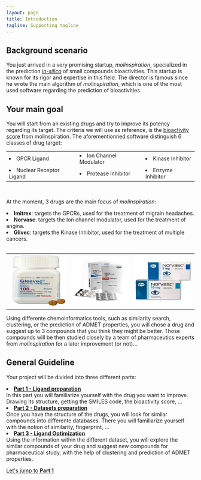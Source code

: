 ```yaml
---
layout: page
title: Introduction
tagline: Supporting tagline
---
```


## Background scenario
You just arrived in a very promising startup, <i>molinspiration</i>, specialized in the prediction <a href="http://en.wikipedia.org/wiki/In_silico"><i>in-silico</i></a> of small compounds bioactivities. This startup is known for its rigor and expertise in this field. The director is famous since he wrote the main algorithm of <i>molinspiration</i>, which is one of the most used software regarding the prediction of bioactivities.

## Your main goal
You will start from an existing drugs and try to improve its potency regarding its target. The criteria we will use as reference, is the <a href="http://www.molinspiration.com/docu/miscreen/druglikeness.html">bioactivity score</a> from molinspiration. The aforementionned software distinguish 6 classes of drug target:

<table style="width: 100%;">
<tr>
<td><li>GPCR Ligand</li></td>
<td><li>Ion Channel Modulator</li></td>
<td><li>Kinase Inhibitor</li></td>
</tr>
<tr>
<td><li>Nuclear Receptor Ligand</li></td>
<td><li>Protease Inhibitor</li></td>
<td><li>Enzyme Inhibitor</li></td>
</tr>
</table>
<br/>

At the moment, 3 drugs are the main focus of <i>molinspiration</i>:
<li><b>Imitrex</b>: targets the GPCRs, used for the treatment of migrain headaches.</li>
<li><b>Norvasc</b>: targets the Ion channel modulator, used for the treatment of angina.</li>
<li><b>Glivec</b>: targets the Kinase Inhibitor, used for the treatment of multiple cancers.</li>
<br/>
<table>
<tr>
<td><img src="/img/gleevec.jpg" width="160" height="140"/></td>
<td><img src="/img/imitrex.jpg" width="160"/></td>
<td><img src="/img/norvasc.jpg" width="160" height="140"/></td>
</tr>
</table>
Using differente chemoinformatics tools, such as similarity search, clustering, or the prediction of ADMET properties, you will chose a drug and suggest up to 3 compounds that you think they might be better. Those compounds will be then studied closely by a team of pharmaceutics experts from <i>molinspiration</i> for a later improvement (or not)...

## General Guideline

Your project will be divided into three different parts:
<li><b><a href="/part1.html">Part 1 - Ligand preparation</a></b></li>
In this part you will familiarize yourself with the drug you want to improve. Drawing its structure, getting the SMILES code, the bioactivity score, ...

<li><b><a href="/part2.html">Part 2 - Datasets preparation</a></b></li>
Once you have the structure of the drugs, you will look for similar compounds into differente databases. There you will familiarize yourself with the notion of similarity, fingerprint, ...

<li><b><a href="/part3.html">Part 3 - Ligand Optimization</a></b></li>
Using the information within the different dataset, you will explore the similar compounds of your drug and suggest new compounds for pharmaceutical study, with the help of clustering and prediction of ADMET properties.

<a href="/part1.html">Let's jump to <b>Part 1</b></a>
<br/>
<br/>
